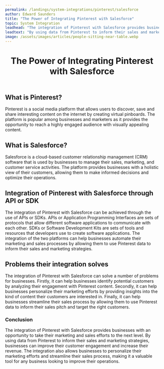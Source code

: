 ```yaml
---
permalink: /landings/system-integrations/pinterest/salesforce
author: Edward Saunders
title: "The Power of Integrating Pinterest with Salesforce"
topic: System Integration
leadhead: "The integration of Pinterest with Salesforce provides businesses with an opportunity to take their marketing and sales efforts to the next level"
leadtext: "By using data from Pinterest to inform their sales and marketing strategies, businesses can improve their customer engagement and increase their revenue. The integration also allows businesses to personalize their marketing efforts and streamline their sales process, making it a valuable tool for any business looking to improve their operations."
image: /assets/images/articles/people-sitting-near-table.webp
---
```

<div class="arttext">	<header>
		<h1>The Power of Integrating Pinterest with Salesforce</h1>
	</header>
	<main>
		<section>
			<h2>What is Pinterest?</h2>
			<p>Pinterest is a social media platform that allows users to discover, save and share interesting content on the internet by creating virtual pinboards. The platform is popular among businesses and marketers as it provides the opportunity to reach a highly engaged audience with visually appealing content.</p>
		</section>
		<section>
			<h2>What is Salesforce?</h2>
			<p>Salesforce is a cloud-based customer relationship management (CRM) software that is used by businesses to manage their sales, marketing, and customer service activities. The platform provides businesses with a holistic view of their customers, allowing them to make informed decisions and optimize their operations.</p>
		</section>
		<section>
			<h2>Integration of Pinterest with Salesforce through API or SDK</h2>
			<p>The integration of Pinterest with Salesforce can be achieved through the use of APIs or SDKs. APIs or Application Programming Interfaces are sets of protocols that allow different software applications to communicate with each other. SDKs or Software Development Kits are sets of tools and resources that developers use to create software applications. The integration of the two platforms can help businesses automate their marketing and sales processes by allowing them to use Pinterest data to inform their sales and marketing strategies.</p>
		</section>
		<section>
			<h2>Problems their integration solves</h2>
			<p>The integration of Pinterest with Salesforce can solve a number of problems for businesses. Firstly, it can help businesses identify potential customers by analyzing their engagement with Pinterest content. Secondly, it can help businesses personalize their marketing efforts by providing insights into the kind of content their customers are interested in. Finally, it can help businesses streamline their sales process by allowing them to use Pinterest data to inform their sales pitch and target the right customers.</p>
		</section>
	</main>
	<footer>
		<h3>Conclusion</h3>
		<p>The integration of Pinterest with Salesforce provides businesses with an opportunity to take their marketing and sales efforts to the next level. By using data from Pinterest to inform their sales and marketing strategies, businesses can improve their customer engagement and increase their revenue. The integration also allows businesses to personalize their marketing efforts and streamline their sales process, making it a valuable tool for any business looking to improve their operations.</p>
	</footer>
</div>